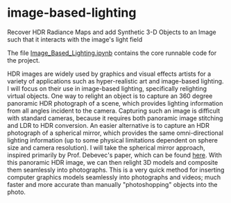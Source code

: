 # image-based-lighting

Recover HDR Radiance Maps and add Synthetic 3-D Objects to an Image such that it interacts with the image's light field

The file [Image_Based_Lighting.ipynb](Image_Based_Lighting.ipynb) contains the core runnable code for the project.

HDR images are widely used by graphics and visual effects artists for a variety of applications such as hyper-realistic art and image-based lighting. I will focus on their use in image-based lighting, specifically relighting virtual objects. One way to relight an object is to capture an 360 degree panoramic HDR photograph of a scene, which provides lighting information from all angles incident to the camera. Capturing such an image is difficult with standard cameras, because it requires both panoramic image stitching and LDR to HDR conversion. An easier alternative is to capture an HDR photograph of a spherical mirror, which provides the same omni-directional lighting information (up to some physical limitations dependent on sphere size and camera resolution). I will take the spherical mirror approach, inspired primarily by Prof. Debevec's paper, which can be found [here](http://www.pauldebevec.com/Research/IBL/debevec-siggraph98.pdf). With this panoramic HDR image, we can then relight 3D models and composite them seamlessly into photographs. This is a very quick method for inserting computer graphics models seamlessly into photographs and videos; much faster and more accurate than manually "photoshopping" objects into the photo.
